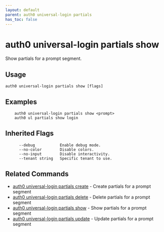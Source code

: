 ```yaml
---
layout: default
parent: auth0 universal-login partials
has_toc: false
---
```

# auth0 universal-login partials show

Show partials for a prompt segment.

## Usage
```
auth0 universal-login partials show [flags]
```

## Examples

```
	auth0 universal-login partials show <prompt>
	auth0 ul partials show login
```




## Inherited Flags

```
      --debug           Enable debug mode.
      --no-color        Disable colors.
      --no-input        Disable interactivity.
      --tenant string   Specific tenant to use.
```


## Related Commands

- [auth0 universal-login partials create](auth0_universal-login_partials_create.md) - Create partials for a prompt segment
- [auth0 universal-login partials delete](auth0_universal-login_partials_delete.md) - Delete partials for a prompt segment
- [auth0 universal-login partials show](auth0_universal-login_partials_show.md) - Show partials for a prompt segment
- [auth0 universal-login partials update](auth0_universal-login_partials_update.md) - Update partials for a prompt segment


